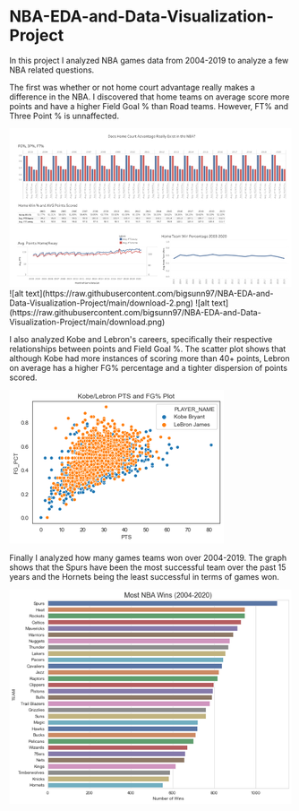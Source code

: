 # NBA-EDA-and-Data-Visualization-Project

In this project I analyzed NBA games data from 2004-2019 to analyze a few NBA related questions. 

The first was whether or not home court advantage really makes a difference in the NBA. I discovered that home teams on average score more points and have a higher Field Goal % than Road teams. However, FT% and Three Point % is unnaffected. 

<img src="https://raw.githubusercontent.com/sunnyyan97/sunnyyan97.github.io/main/Regional%204.001.jpeg">
![alt text](https://raw.githubusercontent.com/bigsunn97/NBA-EDA-and-Data-Visualization-Project/main/download-2.png)
![alt text](https://raw.githubusercontent.com/bigsunn97/NBA-EDA-and-Data-Visualization-Project/main/download.png)

I also analyzed Kobe and Lebron's careers, specifically their respective relationships between points and Field Goal %. The scatter plot shows that although Kobe had more instances of scoring more than 40+ points, Lebron on average has a higher FG% percentage and a tighter dispersion of points scored. 

![alt text](https://raw.githubusercontent.com/bigsunn97/NBA-EDA-and-Data-Visualization-Project/main/download-1.png)

Finally I analyzed how many games teams won over 2004-2019. The graph shows that the Spurs have been the most successful team over the past 15 years and the Hornets being the least successful in terms of games won. 

![alt text](https://raw.githubusercontent.com/bigsunn97/NBA-Data-Viz-Mini-Project/main/Images/Most%20NBA%20Wins.png)
